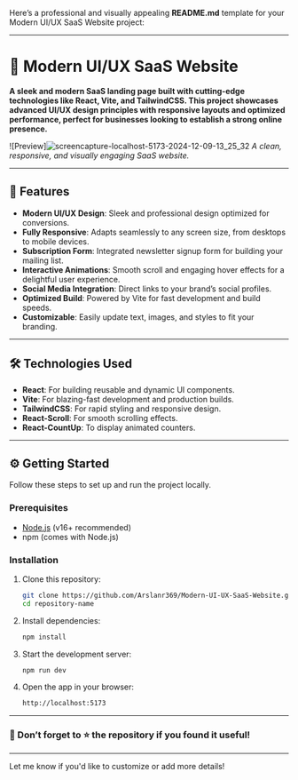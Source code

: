 Here’s a professional and visually appealing **README.md** template for your Modern UI/UX SaaS Website project:

---

# 🌟 Modern UI/UX SaaS Website

**A sleek and modern SaaS landing page built with cutting-edge technologies like React, Vite, and TailwindCSS. This project showcases advanced UI/UX design principles with responsive layouts and optimized performance, perfect for businesses looking to establish a strong online presence.**

![Preview]![screencapture-localhost-5173-2024-12-09-13_25_32](https://github.com/user-attachments/assets/286a994c-1393-4d51-82d1-19c5953de358)
*A clean, responsive, and visually engaging SaaS website.*

---

## 🚀 Features

- **Modern UI/UX Design**: Sleek and professional design optimized for conversions.  
- **Fully Responsive**: Adapts seamlessly to any screen size, from desktops to mobile devices.  
- **Subscription Form**: Integrated newsletter signup form for building your mailing list.  
- **Interactive Animations**: Smooth scroll and engaging hover effects for a delightful user experience.  
- **Social Media Integration**: Direct links to your brand’s social profiles.  
- **Optimized Build**: Powered by Vite for fast development and build speeds.  
- **Customizable**: Easily update text, images, and styles to fit your branding.  

---

## 🛠️ Technologies Used

- **React**: For building reusable and dynamic UI components.  
- **Vite**: For blazing-fast development and production builds.  
- **TailwindCSS**: For rapid styling and responsive design.  
- **React-Scroll**: For smooth scrolling effects.  
- **React-CountUp**: To display animated counters.  

---

## ⚙️ Getting Started

Follow these steps to set up and run the project locally.

### Prerequisites

- [Node.js](https://nodejs.org/) (v16+ recommended)
- npm (comes with Node.js)

### Installation

1. Clone this repository:
   ```bash
   git clone https://github.com/Arslanr369/Modern-UI-UX-SaaS-Website.git
   cd repository-name
   ```

2. Install dependencies:
   ```bash
   npm install
   ```

3. Start the development server:
   ```bash
   npm run dev
   ```

4. Open the app in your browser:
   ```bash
   http://localhost:5173
   ```

---

### 📢 Don’t forget to ⭐ the repository if you found it useful!

---

Let me know if you'd like to customize or add more details!

